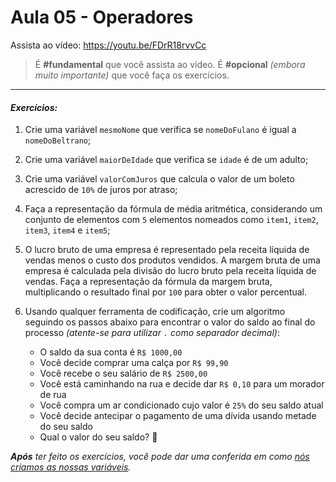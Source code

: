 # Aula 05 - Operadores

Assista ao vídeo: https://youtu.be/FDrR18rvvCc

> É **#fundamental** que você assista ao vídeo. É **#opcional** _(embora muito importante)_ que você faça os exercícios.

---

#### _Exercícios:_

1) Crie uma variável `mesmoNome` que verifica se `nomeDoFulano` é igual a `nomeDoBeltrano`;

2) Crie uma variável `maiorDeIdade` que verifica se `idade` é de um adulto;

3) Crie uma variável `valorComJuros` que calcula o valor de um boleto acrescido de `10%` de juros por atraso;

4) Faça a representação da fórmula de média aritmética, considerando um conjunto de elementos com `5` elementos nomeados como `item1`, `item2`, `item3`, `item4` e `item5`;

5) O lucro bruto de uma empresa é representado pela receita líquida de vendas menos o custo dos produtos vendidos. A margem bruta de uma empresa é calculada pela divisão do lucro bruto pela receita líquida de vendas. Faça a representação da fórmula da margem bruta, multiplicando o resultado final por `100` para obter o valor percentual.

6) Usando qualquer ferramenta de codificação, crie um algoritmo seguindo os passos abaixo para encontrar o valor do saldo ao final do processo _(atente-se para utilizar `.` como separador decimal)_:
   * O saldo da sua conta é `R$ 1000,00`
   * Você decide comprar uma calça por `R$ 99,90`
   * Você recebe o seu salário de `R$ 2500,00`
   * Você está caminhando na rua e decide dar `R$ 0,10` para um morador de rua
   * Você compra um ar condicionado cujo valor é `25%` do seu saldo atual
   * Você decide antecipar o pagamento de uma dívida usando metade do seu saldo
   * Qual o valor do seu saldo? :thinking:

_**Após** ter feito os exercícios, você pode dar uma conferida em como [nós criamos as nossas variáveis](resolucao.md)._